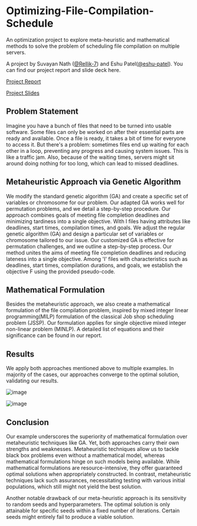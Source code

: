 # Optimizing-File-Compilation-Schedule

An optimization project to explore meta-heuristic and mathematical methods to solve the problem of scheduling file compilation on multiple servers.

A project by Suvayan Nath ([@Rellik-7](https://github.com/Rellik-7)) and Eshu Patel([@eshu-patel](https://github.com/eshu-patel)). You can find our project report and slide deck here.

[Project Report](https://github.com/Rellik-7/OptimizeFileCompilation/blob/main/File-Compilation%20Report.pdf)

[Project Slides](https://github.com/Rellik-7/OptimizeFileCompilation/blob/main/File%20Compilation%20Slides.pdf) 

## Problem Statement
Imagine you have a bunch of files that need to be turned into usable software. Some files can only be worked on after their essential parts are ready and available. Once a file is ready, it takes a bit of time for everyone to access it. But there's a problem: sometimes files end up waiting for each other in a loop, preventing any progress and causing system issues. This is like a traffic jam. Also, because of the waiting times, servers might sit around doing nothing for too long, which can lead to missed deadlines.

## Metaheuristic Approach via Genetic Algorithm
We modify the standard genetic algorithm (GA) and create a specific set of variables or chromosome for our problem. Our adapted GA works well for permutation problems, and we detail a step-by-step procedure. Our approach combines goals of meeting file completion deadlines and minimizing tardiness into a single objective. With I files having attributes like deadlines, start times, compilation times, and goals.
We adjust the regular genetic algorithm (GA) and design a particular set of variables or chromosome tailored to our issue. Our customized GA is effective for permutation challenges, and we outline a step-by-step process. Our method unites the aims of meeting file completion deadlines and reducing lateness into a single objective. Among 'I' files with characteristics such as deadlines, start times, compilation durations, and goals, we establish the objective F using the provided pseudo-code.

## Mathematical Formulation
Besides the metaheuristic approach, we also create a mathematical formulation of the file compilation problem, inspired by mixed integer linear programming(MILP) formulation of the classical Job shop scheduling problem (JSSP). Our formulation applies for single objective mixed integer non-linear problem (MINLP). A detailed list of equations and their significance can be found in our report.

## Results
We apply both approaches mentioned above to multiple examples. In majority of the cases, our approaches converge to the optimal solution, validating our results.

![image](https://github.com/Rellik-7/OptimizeFileCompilation/assets/75270052/464c6c57-4f21-46f1-824c-be1dc53be135)

![image](https://github.com/Rellik-7/OptimizeFileCompilation/assets/75270052/96397cd4-ccf5-4108-82d1-3cf88ef553b5)

## Conclusion
Our example underscores the superiority of mathematical formulation over metaheuristic techniques like GA. Yet, both approaches carry their own strengths and weaknesses. Metaheuristic techniques allow us to tackle black box problems even without a mathematical model, whereas mathematical formulations hinge on such models being available. While mathematical formulations are resource-intensive, they offer guaranteed optimal solutions when appropriately constructed. In contrast, metaheuristic techniques lack such assurances, necessitating testing with various initial populations, which still might not yield the best solution.

Another notable drawback of our meta-heuristic approach is its sensitivity to random seeds and hyperparameters. The optimal solution is only attainable for specific seeds within a fixed number of iterations. Certain seeds might entirely fail to produce a viable solution.

